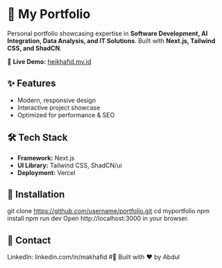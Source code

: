 # 🚀 My Portfolio  

Personal portfolio showcasing expertise in **Software Development, AI Integration, Data Analysis, and IT Solutions**. Built with **Next.js, Tailwind CSS, and ShadCN**.  

🔗 **Live Demo:** [heikhafid.my.id](https://heikhafid.my.id)  

## ✨ Features  
- Modern, responsive design  
- Interactive project showcase  
- Optimized for performance & SEO  

## 🛠 Tech Stack  
- **Framework:** Next.js  
- **UI Library:** Tailwind CSS, ShadCN/ui 
- **Deployment:** Vercel  

## 📂 Installation  
git clone https://github.com/username/portfolio.git
cd myportfolio
npm install
npm run dev
Open http://localhost:3000 in your browser.

## 📧 Contact
LinkedIn: linkedin.com/in/makhafid
#🚀 Built with ❤️ by Abdul
